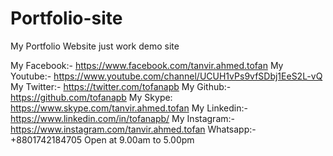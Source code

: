 # Portfolio-site
My Portfolio Website just work demo site

My Facebook:- https://www.facebook.com/tanvir.ahmed.tofan
My Youtube:- https://www.youtube.com/channel/UCUH1vPs9vfSDbj1EeS2L-vQ
My Twitter:- https://twitter.com/tofanapb
My Github:- https://github.com/tofanapb
My Skype: https://www.skype.com/tanvir.ahmed.tofan
My Linkedin:- https://www.linkedin.com/in/tofanapb/
My Instagram:- https://www.instagram.com/tanvir.ahmed.tofan
Whatsapp:- +8801742184705 Open at 9.00am to 5.00pm
